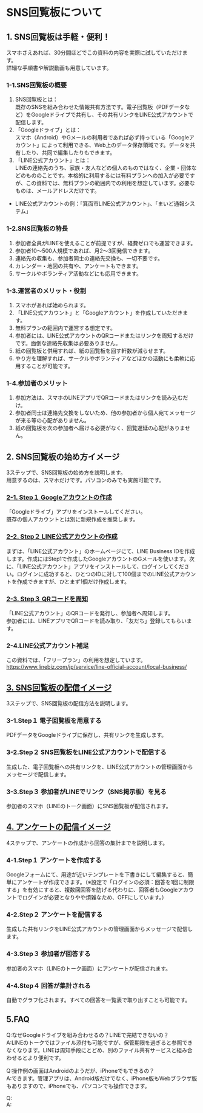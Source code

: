 # SNS回覧板について
## 1. SNS回覧板は手軽・便利！
スマホさえあれば、30分間ほどでこの資料の内容を実際に試していただけます。  
詳細な手順書や解説動画も用意しています。  
### 1-1.SNS回覧板の概要
1. SNS回覧板とは：  
既存のSNSを組み合わせた情報共有方法です。電子回覧板（PDFデータなど）をGoogleドライブで共有し、その共有リンクをLINE公式アカウントで配信します。  
2. 「Googleドライブ」とは：  
スマホ（Android）やGメールの利用者であれば必ず持っている「Googleアカウント」によって利用できる、Web上のデータ保存領域です。データを共有したり、共同で編集したりもできます。  
3. 「LINE公式アカウント」とは：  
LINEの連絡先のうち、家族・友人などの個人のものではなく、企業・団体などのもののことです。本格的に利用するには有料プランへの加入が必要ですが、この資料では、無料プランの範囲内での利用を想定しています。必要なものは、メールアドレスだけです。  
- LINE公式アカウントの例：「箕面市LINE公式アカウント」、「まいど通報システム」
### 1-2.SNS回覧板の特長
1. 参加者全員がLINEを使えることが前提ですが、経費ゼロでも運営できます。  
2. 参加者10～500人規模であれば、月2～3回発信できます。  
3. 連絡先の収集も、参加者同士の連絡先交換も、一切不要です。  
4. カレンダー・地図の共有や、アンケートもできます。  
5. サークルやボランティア活動などにも応用できます。  
### 1-3.運営者のメリット・役割
1. スマホがあれば始められます。  
2. 「LINE公式アカウント」と「Googleアカウント」を作成していただきます。  
3. 無料プランの範囲内で運営する想定です。  
4. 参加者には、LINE公式アカウントのQRコードまたはリンクを周知するだけです。面倒な連絡先収集は必要ありません。  
5. 紙の回覧板と併用すれば、紙の回覧板を回す軒数が減らせます。  
6. やり方を理解すれば、サークルやボランティアなどほかの活動にも柔軟に応用することが可能です。  
### 1-4.参加者のメリット
1. 参加方法は、スマホのLINEアプリでQRコードまたはリンクを読み込むだけ。  
2. 参加者同士は連絡先交換をしないため、他の参加者から個人宛てメッセージが来る等の心配がありません。  
3. 紙の回覧板を次の参加者へ届ける必要がなく、回覧遅延の心配がありません。  
  
## 2. SNS回覧板の始め方イメージ
3ステップで、SNS回覧板の始め方を説明します。  
用意するのは、スマホだけです。パソコンのみでも実施可能です。  
### [2-1. Step１ Googleアカウントの作成](2_1_google_account.md)
「Googleドライブ」アプリをインストールしてください。  
既存の個人アカウントとは別に新規作成を推奨します。  
### [2-2. Step２ LINE公式アカウントの作成](2_2_LINE_OfficialAccount.md)
まずは、「LINE公式アカウント」のホームページにて、LINE Business IDを作成します。作成にはStep1で作成したGoogleアカウントのGメールを使います。次に、「LINE公式アカウント」アプリをインストールして、ログインしてください。ログインに成功すると、ひとつのIDに対して100個までのLINE公式アカウントを作成できますが、ひとまず1個だけ作成します。
### [2-3. Step３ QRコードを周知](2_3_QRcode.md)
「LINE公式アカウント」のQRコードを発行し、参加者へ周知します。  
参加者には、LINEアプリでQRコードを読み取り、「友だち」登録してもらいます。  
### 2-4.LINE公式アカウント補足
この資料では、「フリープラン」の利用を想定しています。  
https://www.linebiz.com/jp/service/line-official-account/local-business/

## [3. SNS回覧板の配信イメージ](3_Google_Drive.md)
3ステップで、SNS回覧板の配信方法を説明します。  
### 3-1.Step１ 電子回覧板を用意する
PDFデータをGoogleドライブに保存し、共有リンクを生成します。
### 3-2.Step２ SNS回覧板をLINE公式アカウントで配信する
生成した、電子回覧板への共有リンクを、LINE公式アカウントの管理画面からメッセージで配信します。
### 3-3.Step３ 参加者がLINEでリンク（SNS掲示板）を見る
参加者のスマホ（LINEのトーク画面）にSNS回覧板が配信されます。
  
## [4. アンケートの配信イメージ](4_Google_Forms.md)
4ステップで、アンケートの作成から回答の集計までを説明します。  
### 4-1.Step１ アンケートを作成する
Googleフォームにて、用途が近いテンプレートを下書きにして編集すると、簡単にアンケートが作成できます。（※設定で「ログインの必須：回答を1回に制限する」を有効にすると、複数回回答を防げる代わりに、回答者もGoogleアカウントでログインが必要となりやや煩雑なため、OFFにしています。）
### 4-2.Step２ アンケートを配信する
生成した共有リンクをLINE公式アカウントの管理画面からメッセージで配信します。
### 4-3.Step３ 参加者が回答する
参加者のスマホ（LINEのトーク画面）にアンケートが配信されます。
### 4-4.Step４ 回答が集計される
自動でグラフ化されます。すべての回答を一覧表で取り出すことも可能です。
## 5.FAQ
Q:なぜGoogleドライブを組み合わせるの？LINEで完結できないの？  
A:LINEのトークではファイル添付も可能ですが、保管期限を過ぎると参照できなくなります。LINEは周知手段にとどめ、別のファイル共有サービスと組み合わせるとより便利です。  
  
Q:操作例の画面はAndroidのようだが、iPhoneでもできるの？  
A:できます。管理アプリは、Android版だけでなく、iPhone版もWebブラウザ版もありますので、iPhoneでも、パソコンでも操作できます。  
  
Q:  
A:  
  
